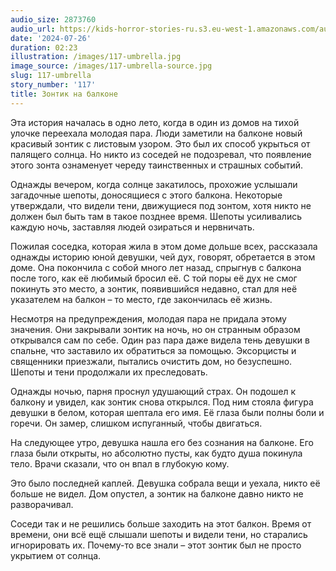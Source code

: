 ```yaml
---
audio_size: 2873760
audio_url: https://kids-horror-stories-ru.s3.eu-west-1.amazonaws.com/audio/117-umbrella.mp3
date: '2024-07-26'
duration: 02:23
illustration: /images/117-umbrella.jpg
image_source: /images/117-umbrella-source.jpg
slug: 117-umbrella
story_number: '117'
title: Зонтик на балконе
---
```


Эта история началась в одно лето, когда в один из домов на тихой улочке переехала молодая пара. Люди заметили на балконе новый красивый зонтик с листовым узором. Это был их способ укрыться от палящего солнца. Но никто из соседей не подозревал, что появление этого зонта ознаменует череду таинственных и страшных событий.

Однажды вечером, когда солнце закатилось, прохожие услышали загадочные шепоты, доносящиеся с этого балкона. Некоторые утверждали, что видели тени, движущиеся под зонтом, хотя никто не должен был быть там в такое позднее время. Шепоты усиливались каждую ночь, заставляя людей озираться и нервничать.

Пожилая соседка, которая жила в этом доме дольше всех, рассказала однажды историю юной девушки, чей дух, говорят, обретается в этом доме. Она покончила с собой много лет назад, спрыгнув с балкона после того, как её любимый бросил её. С той поры её дух не смог покинуть это место, а зонтик, появившийся недавно, стал для неё указателем на балкон – то место, где закончилась её жизнь.

Несмотря на предупреждения, молодая пара не придала этому значения. Они закрывали зонтик на ночь, но он странным образом открывался сам по себе. Один раз пара даже видела тень девушки в спальне, что заставило их обратиться за помощью. Эксорцисты и священники приезжали, пытались очистить дом, но безуспешно. Шепоты и тени продолжали их преследовать.

Однажды ночью, парня проснул удушающий страх. Он подошел к балкону и увидел, как зонтик снова открылся. Под ним стояла фигура девушки в белом, которая шептала его имя. Её глаза были полны боли и горечи. Он замер, слишком испуганный, чтобы двигаться.

На следующее утро, девушка нашла его без сознания на балконе. Его глаза были открыты, но абсолютно пусты, как будто душа покинула тело. Врачи сказали, что он впал в глубокую кому.

Это было последней каплей. Девушка собрала вещи и уехала, никто её больше не видел. Дом опустел, а зонтик на балконе давно никто не разворачивал.

Соседи так и не решились больше заходить на этот балкон. Время от времени, они всё ещё слышали шепоты и видели тени, но старались игнорировать их. Почему-то все знали – этот зонтик был не просто укрытием от солнца.